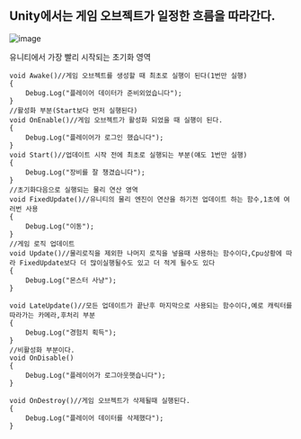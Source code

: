 ## Unity에서는 게임 오브젝트가 일정한 흐름을 따라간다.
![image](https://github.com/kimcherjoung/UnityBasic_TIL/assets/101804328/5aadc681-5d34-495c-9318-ba73a6d347b2)

 유니티에서 가장 빨리 시작되는 초기화 영역
 ```
 void Awake()//게임 오브젝트를 생성할 때 최초로 실행이 된다(1번만 실행)
 {
     Debug.Log("플레이어 데이터가 준비외었습니다");
 }
 //활성화 부분(Start보다 먼저 실행된다)
 void OnEnable()//게임 오브젝트가 활성화 되었을 때 실행이 된다.
 {
     Debug.Log("플레이어가 로그인 했습니다");
 }
 void Start()//업데이트 시작 전에 최초로 실행되는 부분(얘도 1번만 실행)
 {
     Debug.Log("장비를 잘 챙겼습니다");
 }
 //초기화다음으로 실행되는 물리 연산 영역
 void FixedUpdate()//유니티의 물리 엔진이 연산을 하기전 업데이트 하는 함수,1초에 여러번 사용
 {
     Debug.Log("이동");
 }
 //게임 로직 업데이트
 void Update()//물리로직을 제외한 나머지 로직을 넣을때 사용하는 함수이다,Cpu상황에 따라 FixedUpdate보다 더 많이실행될수도 있고 더 적게 될수도 있다
 {
     Debug.Log("몬스터 사냥");
 }

 void LateUpdate()//모든 업데이트가 끝난후 마지막으로 사용되는 함수이다,예로 캐릭터를 따라가는 카메라,후처리 부분
 {
     Debug.Log("경험치 획득");
 }
 //비활성화 부분이다.
 void OnDisable()
 {
     Debug.Log("플레이어가 로그아웃햇습니다");
 }

 void OnDestroy()//게임 오브젝트가 삭제될때 실행된다.
 {
     Debug.Log("플레이어 데이터를 삭제했다");
 }
```
